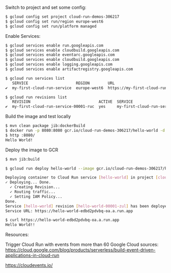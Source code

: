 

Switch to project and set some config:

```bash
$ gcloud config set project cloud-run-demos-306217
$ gcloud config set run/region europe-west6
$ gcloud config set run/platform managed 
```

Enable Services:

```bash
$ gcloud services enable run.googleapis.com
$ gcloud services enable cloudbuild.googleapis.com
$ gcloud services enable eventarc.googleapis.com
$ gcloud services enable cloudbuild.googleapis.com
$ gcloud services enable logging.googleapis.com
$ gcloud services enable artifactregistry.googleapis.com
````

```bash
$ gcloud run services list
   SERVICE                     REGION        URL                                                         LAST DEPLOYED BY                       LAST DEPLOYED AT
✔  my-first-cloud-run-service  europe-west6  https://my-first-cloud-run-service-edbd2pdvbq-oa.a.run.app  zoltan.altfatter@cloudnativecoach.com  2021-02-28T17:54:53.133355Z
```

```bash
$ gcloud run revisions list
   REVISION                              ACTIVE  SERVICE                     DEPLOYED                 DEPLOYED BY
✔  my-first-cloud-run-service-00001-ruc  yes     my-first-cloud-run-service  2021-02-28 17:53:17 UTC  zoltan.altfatter@cloudnativecoach.com
```

Build the image and test locally

```bash
$ mvn clean package jib:dockerBuild
$ docker run -p 8080:8080 gcr.io/cloud-run-demos-306217/hello-world -d
$ http :8080/
Hello World!
```

Deploy the image to GCR

```bash
$ mvn jib:build
```

```bash
$ gcloud run deploy hello-world --image gcr.io/cloud-run-demos-306217/hello-world --allow-unauthenticated
```

```bash
Deploying container to Cloud Run service [hello-world] in project [cloud-run-demos-306217] region [europe-west6]
✓ Deploying... Done.
  ✓ Creating Revision...
  ✓ Routing traffic...
  ✓ Setting IAM Policy...
Done.
Service [hello-world] revision [hello-world-00001-zul] has been deployed and is serving 100 percent of traffic.
Service URL: https://hello-world-edbd2pdvbq-oa.a.run.app
```

```bash
$ curl https://hello-world-edbd2pdvbq-oa.a.run.app
Hello World!!
```


Resources:

Trigger Cloud Run with events from more than 60 Google Cloud sources:
https://cloud.google.com/blog/products/serverless/build-event-driven-applications-in-cloud-run

https://cloudevents.io/

